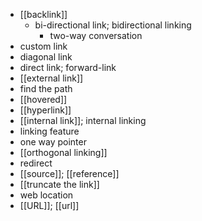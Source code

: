 - [[backlink]]
    - bi-directional link; bidirectional linking
        - two-way conversation
- custom link
- diagonal link
- direct link; forward-link
- [[external link]]
- find the path
- [[hovered]]
- [[hyperlink]]
- [[internal link]]; internal linking
- linking feature
- one way pointer
- [[orthogonal linking]]
- redirect
- [[source]]; [[reference]]
- [[truncate the link]]
- web location
- [[URL]]; [[url]]
